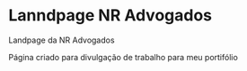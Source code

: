 # Lanndpage NR Advogados
 Landpage da NR Advogados

Página criado para divulgação de trabalho para meu portifólio 